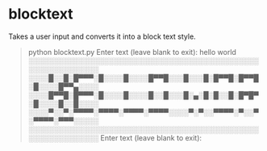 # blocktext
Takes a user input and converts it into a block text style. 

>python blocktext.py
>Enter text (leave blank to exit): hello world
>░░░░░░░░░░░░░░░░░░░░░░░░░░░░░░░░░░░░░░░░░░░░░░░░░░░░░░░░░░░░
>░░░░█░░█░█▀▀▀░█░░░░█░░░░█▀▀█░░░█░░░█░█▀▀█░█▀▀█░█░░░░█▀▀▄░░░░
>░░░░█▀▀█░█▀▀▀░█░░░░█░░░░█░░█░░░█░▄░█░█░░█░█▀█▀░█░░░░█░░█░░░░
>░░░░▀░░▀░▀▀▀▀░▀▀▀▀░▀▀▀▀░▀▀▀▀░░░░▀░▀░░▀▀▀▀░▀░░▀░▀▀▀▀░▀▀▀░░░░░
>░░░░░░░░░░░░░░░░░░░░░░░░░░░░░░░░░░░░░░░░░░░░░░░░░░░░░░░░░░░░
>Enter text (leave blank to exit):
>
